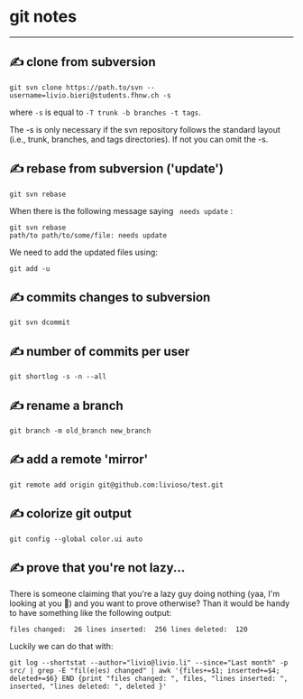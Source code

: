 git notes
====
---


✍ clone from subversion
---

```git svn clone https://path.to/svn --username=livio.bieri@students.fhnw.ch -s```

where `-s` is equal to `-T trunk -b branches -t tags`.

The -s is only necessary if the svn repository follows the standard layout <br>
(i.e., trunk, branches, and tags directories). If not you can omit the -s.


✍ rebase from subversion ('update')
---

```
git svn rebase
```

When there is the following message saying `` needs update`` : 

```
git svn rebase
path/to path/to/some/file: needs update
```

We need to add the updated files using:

```
git add -u
```

✍ commits changes to subversion
---

```
git svn dcommit
```

✍ number of commits per user
---
```
git shortlog -s -n --all
```

✍ rename a branch
---
```
git branch -m old_branch new_branch
```

✍ add a remote 'mirror'
---
```
git remote add origin git@github.com:livioso/test.git
```

✍ colorize git output
---
```
git config --global color.ui auto
```
✍ prove that you're not lazy...
---
There is someone claiming that you're a lazy guy doing nothing (yaa, I'm looking at you :older_man:) and you want to prove otherwise? Than it would be handy to have something like the following output:
```
files changed:  26 lines inserted:  256 lines deleted:  120
```
Luckily we can do that with:
```
git log --shortstat --author="livio@livio.li" --since="Last month" -p src/ | grep -E "fil(e|es) changed" | awk '{files+=$1; inserted+=$4; deleted+=$6} END {print "files changed: ", files, "lines inserted: ", inserted, "lines deleted: ", deleted }'
```
